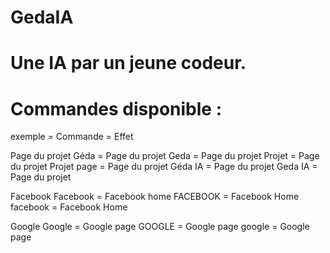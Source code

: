 # GedaIA

# Une IA par un jeune codeur.




# Commandes disponible :


exemple = Commande = Effet


Page du projet
  Géda = Page du projet
  Geda = Page du projet
  Projet = Page du projet
  Projet page = Page du projet
  Géda IA = Page du projet
  Geda IA = Page du projet
 
Facebook
  Facebook = Facebook home
  FACEBOOK = Facebook Home
  facebook = Facebook Home
  
 Google
  Google = Google page
  GOOGLE = Google page
  google = Google page
